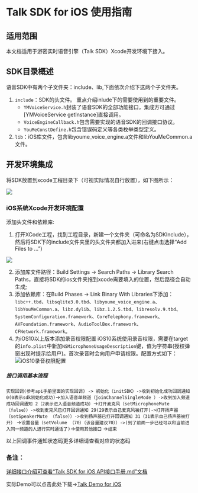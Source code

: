 # Talk SDK for iOS 使用指南

## 适用范围
本文档适用于游密实时语音引擎（Talk SDK）Xcode开发环境下接入。

## SDK目录概述
语音SDK中有两个子文件夹：include、lib,下面依次介绍下这两个子文件夹。

1. `include`：SDK的头文件。
  重点介绍inlude下的需要使用到的重要文件。
    * `YMVoiceService.h`封装了语音SDK的全部功能接口，集成方可通过[YMVoiceService getInstance]直接调用。
    * `VoiceEngineCallback.h`包含需要实现的语音SDK的回调接口协议。
    * `YouMeConstDefine.h`包含错误码定义等各类枚举类型定义。
2. `lib`：iOS库文件，包含libyoume_voice_engine.a文件和libYouMeCommon.a文件。

## 开发环境集成
 将SDK放置到xcode工程目录下（可视实际情况自行放置），如下图所示：
  
  ![](https://youme.im/doc/images/talk_ios_xcode_project.png)

### iOS系统Xcode开发环境配置
添加头文件和依赖库:
1. 打开XCode工程，找到工程目录，新建一个文件夹（可命名为SDKInclude），然后将SDK下的include文件夹里的头文件夹都加入进来(右键点击选择“Add Files to ...”)

  ![](https://youme.im/doc/images/talk_ios_xcode_addFiles.png)

2. 添加库文件路径：Build Settings -> Search Paths -> Library Search Paths，直接将SDK的ios文件夹拖到xcode需要填入的位置，然后路径会自动生成;
3. 添加依赖库：在Build Phases  -> Link Binary With Libraries下添加：`libc++.tbd`、`libsqlite3.0.tbd`、`libyoume_voice_engine.a`、`libYouMeCommon.a`、`libz.dylib`、`libz.1.2.5.tbd`、`libresolv.9.tbd`、`SystemConfiguration.framework`、`CoreTelephony.framework`、`AVFoundation.framework`、`AudioToolBox.framework`、`CFNetwork.framework`。
4. 为iOS10以上版本添加录音权限配置
iOS10系统使用录音权限，需要在target的`info.plist`中新加`NSMicrophoneUsageDescription`键，值为字符串(授权弹窗出现时提示给用户)。首次录音时会向用户申请权限。配置方式如下：
![iOS10录音权限配置](https://youme.im/doc/images/im_iOS_record_config.jpg)




##### 接口调用基本流程 
`实现回调(参考api手册里面的实现回调) -> 初始化（initSDK）->收到初始化成功回调通知 0(0表示sdk初始化成功)`->`加入语音单频道（joinChannelSingleMode ）->收到加入频道成功回调通知 2（2表示进入语音频道成功）`->`打开麦克风（setMicrophoneMute （false））->收到麦克风已打开回调通知 29(29表示自己麦克风被打开)->打开扬声器（setSpeakerMute （false））->收到扬声器已打开回调通知 31（31表示自己扬声器被打开）` ->`设置音量（setVolume （70）（该音量建议70））->(到了前面一步已经可以和当前进入同一频道的人进行实时通话了)`->`使用其他接口`
->`结束`



以上回调事件通知状态码更多详细请查看对应的状态码

### 备注：
[详细接口介绍可查看“Talk SDK for iOS API接口手册.md”文档](https://github.com/youmesdk/YoumeTalkSDK_iOS/blob/master/Talk%20SDK%20for%20iOS%20API接口手册.md)

实际Demo可以点击此处下载->[Talk Demo for iOS](https://github.com/youmesdk/YoumeTalkDemo_iOS)
